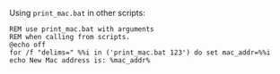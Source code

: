 Using `print_mac.bat` in other scripts:
```
REM use print_mac.bat with arguments
REM when calling from scripts.
@echo off
for /f "delims=" %%i in ('print_mac.bat 123') do set mac_addr=%%i
echo New Mac address is: %mac_addr%
```
